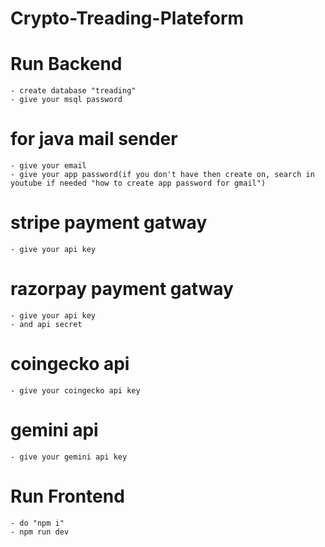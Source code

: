 # Crypto-Treading-Plateform
  
# Run Backend
	- create database "treading"
	- give your msql password

# for java mail sender
	- give your email
	- give your app password(if you don't have then create on, search in youtube if needed "how to create app password for gmail")

# stripe payment gatway
	- give your api key

# razorpay payment gatway
	- give your api key 
	- and api secret

# coingecko api
	- give your coingecko api key

# gemini api
	- give your gemini api key

# Run Frontend
	- do "npm i"
	- npm run dev

